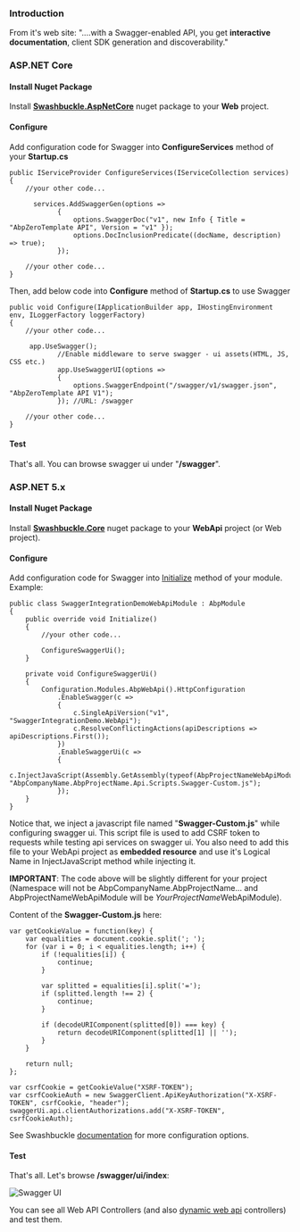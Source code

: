 ### Introduction

From it's web site: "....with a Swagger-enabled API, you get
**interactive documentation**, client SDK generation and
discoverability."

### ASP.NET Core

#### Install Nuget Package

Install
**[Swashbuckle.AspNetCore](https://www.nuget.org/packages/Swashbuckle.AspNetCore/)**
nuget package to your **Web** project.

#### Configure

Add configuration code for Swagger into **ConfigureServices** method of
your **Startup.cs**

    public IServiceProvider ConfigureServices(IServiceCollection services)
    {
        //your other code...
        
          services.AddSwaggerGen(options =>
                {
                    options.SwaggerDoc("v1", new Info { Title = "AbpZeroTemplate API", Version = "v1" });
                    options.DocInclusionPredicate((docName, description) => true);
                });
        
        //your other code...
    }

Then, add below code into **Configure** method of **Startup.cs** to use
Swagger

    public void Configure(IApplicationBuilder app, IHostingEnvironment env, ILoggerFactory loggerFactory)
    {
        //your other code...

         app.UseSwagger();
                //Enable middleware to serve swagger - ui assets(HTML, JS, CSS etc.)
                app.UseSwaggerUI(options =>
                {
                    options.SwaggerEndpoint("/swagger/v1/swagger.json", "AbpZeroTemplate API V1");
                }); //URL: /swagger 
                
        //your other code...
    }

#### Test

That's all. You can browse swagger ui under "**/swagger**".

### ASP.NET 5.x

#### Install Nuget Package

Install
**[Swashbuckle.Core](https://www.nuget.org/packages/Swashbuckle.Core/)**
nuget package to your **WebApi** project (or Web project).

#### Configure

Add configuration code for Swagger into
[Initialize](/Pages/Documents/Module-System) method of your module.
Example:

    public class SwaggerIntegrationDemoWebApiModule : AbpModule
    {
        public override void Initialize()
        {
            //your other code...

            ConfigureSwaggerUi();
        }

        private void ConfigureSwaggerUi()
        {
            Configuration.Modules.AbpWebApi().HttpConfiguration
                .EnableSwagger(c =>
                {
                    c.SingleApiVersion("v1", "SwaggerIntegrationDemo.WebApi");
                    c.ResolveConflictingActions(apiDescriptions => apiDescriptions.First());
                })
                .EnableSwaggerUi(c =>
                {
                    c.InjectJavaScript(Assembly.GetAssembly(typeof(AbpProjectNameWebApiModule)), "AbpCompanyName.AbpProjectName.Api.Scripts.Swagger-Custom.js");
                });
        }
    }

Notice that, we inject a javascript file named "**Swagger-Custom.js**"
while configuring swagger ui. This script file is used to add CSRF token
to requests while testing api services on swagger ui. You also need to
add this file to your WebApi project as **embedded resource** and use
it's Logical Name in InjectJavaScript method while injecting it.

**IMPORTANT**: The code above will be slightly different for your
project (Namespace will not be AbpCompanyName.AbpProjectName... and
AbpProjectNameWebApiModule will be *YourProjectName*WebApiModule).

Content of the **Swagger-Custom.js** here:

    var getCookieValue = function(key) {
        var equalities = document.cookie.split('; ');
        for (var i = 0; i < equalities.length; i++) {
            if (!equalities[i]) {
                continue;
            }

            var splitted = equalities[i].split('=');
            if (splitted.length !== 2) {
                continue;
            }

            if (decodeURIComponent(splitted[0]) === key) {
                return decodeURIComponent(splitted[1] || '');
            }
        }

        return null;
    };

    var csrfCookie = getCookieValue("XSRF-TOKEN");
    var csrfCookieAuth = new SwaggerClient.ApiKeyAuthorization("X-XSRF-TOKEN", csrfCookie, "header");
    swaggerUi.api.clientAuthorizations.add("X-XSRF-TOKEN", csrfCookieAuth);

See Swashbuckle
[documentation](https://github.com/domaindrivendev/Swashbuckle) for more
configuration options.

#### Test

That's all. Let's browse **/swagger/ui/index**:

<img src="images/swagger-ui.png" alt="Swagger UI" class="img-thumbnail" />

You can see all Web API Controllers (and also [dynamic web
api](/Pages/Documents/Dynamic-Web-API) controllers) and test them.
